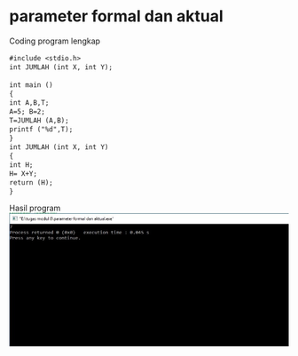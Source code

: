 # parameter formal dan aktual


Coding program lengkap


    #include <stdio.h>
    int JUMLAH (int X, int Y);

    int main ()
    {
    int A,B,T;
    A=5; B=2;
    T=JUMLAH (A,B);
    printf ("%d",T);
    }
    int JUMLAH (int X, int Y)
    {
    int H;
    H= X+Y;
    return (H);
    }



Hasil program
![img](https://github.com/MUTIARAIZMI/parameterformaldaaktual/blob/master/parameter%20formal%20dan%20aktuall.jpg?raw=true)
